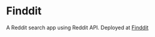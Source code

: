 # Finddit
A Reddit search app using Reddit API. 
Deployed at [Finddit](https://ishangarg2596.github.io/Finddit/)
